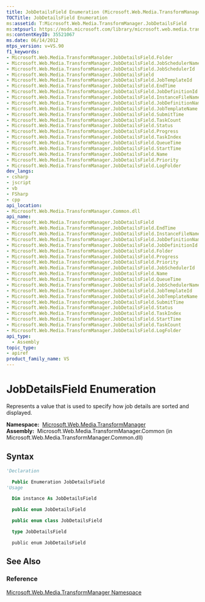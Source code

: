 ```yaml
---
title: JobDetailsField Enumeration (Microsoft.Web.Media.TransformManager)
TOCTitle: JobDetailsField Enumeration
ms:assetid: T:Microsoft.Web.Media.TransformManager.JobDetailsField
ms:mtpsurl: https://msdn.microsoft.com/library/microsoft.web.media.transformmanager.jobdetailsfield(v=VS.90)
ms:contentKeyID: 35521067
ms.date: 06/14/2012
mtps_version: v=VS.90
f1_keywords:
- Microsoft.Web.Media.TransformManager.JobDetailsField.Folder
- Microsoft.Web.Media.TransformManager.JobDetailsField.JobSchedulerName
- Microsoft.Web.Media.TransformManager.JobDetailsField.JobSchedulerId
- Microsoft.Web.Media.TransformManager.JobDetailsField
- Microsoft.Web.Media.TransformManager.JobDetailsField.JobTemplateId
- Microsoft.Web.Media.TransformManager.JobDetailsField.EndTime
- Microsoft.Web.Media.TransformManager.JobDetailsField.JobDefinitionId
- Microsoft.Web.Media.TransformManager.JobDetailsField.InstanceFileName
- Microsoft.Web.Media.TransformManager.JobDetailsField.JobDefinitionName
- Microsoft.Web.Media.TransformManager.JobDetailsField.JobTemplateName
- Microsoft.Web.Media.TransformManager.JobDetailsField.SubmitTime
- Microsoft.Web.Media.TransformManager.JobDetailsField.TaskCount
- Microsoft.Web.Media.TransformManager.JobDetailsField.Status
- Microsoft.Web.Media.TransformManager.JobDetailsField.Progress
- Microsoft.Web.Media.TransformManager.JobDetailsField.TaskIndex
- Microsoft.Web.Media.TransformManager.JobDetailsField.QueueTime
- Microsoft.Web.Media.TransformManager.JobDetailsField.StartTime
- Microsoft.Web.Media.TransformManager.JobDetailsField.Name
- Microsoft.Web.Media.TransformManager.JobDetailsField.Priority
- Microsoft.Web.Media.TransformManager.JobDetailsField.LogFolder
dev_langs:
- csharp
- jscript
- vb
- FSharp
- cpp
api_location:
- Microsoft.Web.Media.TransformManager.Common.dll
api_name:
- Microsoft.Web.Media.TransformManager.JobDetailsField
- Microsoft.Web.Media.TransformManager.JobDetailsField.EndTime
- Microsoft.Web.Media.TransformManager.JobDetailsField.InstanceFileName
- Microsoft.Web.Media.TransformManager.JobDetailsField.JobDefinitionName
- Microsoft.Web.Media.TransformManager.JobDetailsField.JobDefinitionId
- Microsoft.Web.Media.TransformManager.JobDetailsField.Folder
- Microsoft.Web.Media.TransformManager.JobDetailsField.Progress
- Microsoft.Web.Media.TransformManager.JobDetailsField.Priority
- Microsoft.Web.Media.TransformManager.JobDetailsField.JobSchedulerId
- Microsoft.Web.Media.TransformManager.JobDetailsField.Name
- Microsoft.Web.Media.TransformManager.JobDetailsField.QueueTime
- Microsoft.Web.Media.TransformManager.JobDetailsField.JobSchedulerName
- Microsoft.Web.Media.TransformManager.JobDetailsField.JobTemplateId
- Microsoft.Web.Media.TransformManager.JobDetailsField.JobTemplateName
- Microsoft.Web.Media.TransformManager.JobDetailsField.SubmitTime
- Microsoft.Web.Media.TransformManager.JobDetailsField.Status
- Microsoft.Web.Media.TransformManager.JobDetailsField.TaskIndex
- Microsoft.Web.Media.TransformManager.JobDetailsField.StartTime
- Microsoft.Web.Media.TransformManager.JobDetailsField.TaskCount
- Microsoft.Web.Media.TransformManager.JobDetailsField.LogFolder
api_type:
  - Assembly
topic_type:
- apiref
product_family_name: VS
---
```


# JobDetailsField Enumeration

Represents a value that is used to specify how job details are sorted and displayed.

**Namespace:**  [Microsoft.Web.Media.TransformManager](microsoft-web-media-transformmanager-namespace.md)  
**Assembly:**  Microsoft.Web.Media.TransformManager.Common (in Microsoft.Web.Media.TransformManager.Common.dll)

## Syntax

```vb
'Declaration

  Public Enumeration JobDetailsField
'Usage

  Dim instance As JobDetailsField
```

```csharp
  public enum JobDetailsField
```

```cpp
  public enum class JobDetailsField
```

``` fsharp
  type JobDetailsField
```

```jscript
  public enum JobDetailsField
```

## See Also

### Reference

[Microsoft.Web.Media.TransformManager Namespace](microsoft-web-media-transformmanager-namespace.md)

